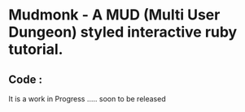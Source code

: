 # Mudmonk - A MUD (Multi User Dungeon) styled interactive ruby tutorial.

## Code :
It is a work in Progress ..... soon to be released